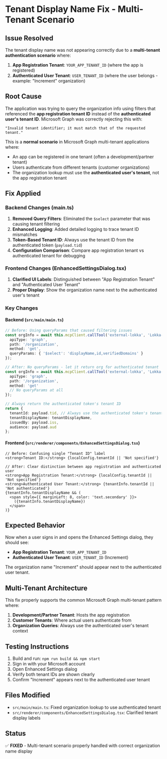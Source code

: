 # Tenant Display Name Fix - Multi-Tenant Scenario

## Issue Resolved
The tenant display name was not appearing correctly due to a **multi-tenant authentication scenario** where:

1. **App Registration Tenant**: `YOUR_APP_TENANT_ID` (where the app is registered)
2. **Authenticated User Tenant**: `USER_TENANT_ID` (where the user belongs - example: "Increment" organization)

## Root Cause
The application was trying to query the organization info using filters that referenced the **app registration tenant ID** instead of the **authenticated user's tenant ID**. Microsoft Graph was correctly rejecting this with:

```
"Invalid tenant identifier; it must match that of the requested tenant."
```

This is a **normal scenario** in Microsoft Graph multi-tenant applications where:
- An app can be registered in one tenant (often a development/partner tenant)
- Users authenticate from different tenants (customer organizations)
- The organization lookup must use the **authenticated user's tenant**, not the app registration tenant

## Fix Applied

### Backend Changes (main.ts)
1. **Removed Query Filters**: Eliminated the `$select` parameter that was causing tenant filtering
2. **Enhanced Logging**: Added detailed logging to trace tenant ID mismatches
3. **Token-Based Tenant ID**: Always use the tenant ID from the authenticated token (`payload.tid`)
4. **Configuration Comparison**: Compare app registration tenant vs authenticated tenant for debugging

### Frontend Changes (EnhancedSettingsDialog.tsx)
1. **Clarified UI Labels**: Distinguished between "App Registration Tenant" and "Authenticated User Tenant"
2. **Proper Display**: Show the organization name next to the authenticated user's tenant

### Key Changes

#### Backend (`src/main/main.ts`)
```typescript
// Before: Using queryParams that caused filtering issues
const orgInfo = await this.mcpClient.callTool('external-lokka', 'Lokka-Microsoft', {
  apiType: 'graph',
  path: '/organization',
  method: 'get',
  queryParams: { '$select': 'displayName,id,verifiedDomains' }
});

// After: No queryParams - let it return org for authenticated tenant
const orgInfo = await this.mcpClient.callTool('external-lokka', 'Lokka-Microsoft', {
  apiType: 'graph',
  path: '/organization',
  method: 'get'
  // No queryParams at all
});

// Always return the authenticated token's tenant ID
return { 
  tenantId: payload.tid, // Always use the authenticated token's tenant ID
  tenantDisplayName: tenantDisplayName,
  issuedBy: payload.iss,
  audience: payload.aud
};
```

#### Frontend (`src/renderer/components/EnhancedSettingsDialog.tsx`)
```tsx
// Before: Confusing single "Tenant ID" label
<strong>Tenant ID:</strong> {localConfig.tenantId || 'Not specified'}

// After: Clear distinction between app registration and authenticated user
<strong>App Registration Tenant:</strong> {localConfig.tenantId || 'Not specified'}
<strong>Authenticated User Tenant:</strong> {tenantInfo.tenantId || 'Not authenticated'}
{tenantInfo.tenantDisplayName && (
  <span style={{ marginLeft: 8, color: 'text.secondary' }}>
    ({tenantInfo.tenantDisplayName})
  </span>
)}
```

## Expected Behavior
Now when a user signs in and opens the Enhanced Settings dialog, they should see:

- **App Registration Tenant**: `YOUR_APP_TENANT_ID`
- **Authenticated User Tenant**: `USER_TENANT_ID` (Increment)

The organization name "Increment" should appear next to the authenticated user tenant.

## Multi-Tenant Architecture
This fix properly supports the common Microsoft Graph multi-tenant pattern where:

1. **Development/Partner Tenant**: Hosts the app registration
2. **Customer Tenants**: Where actual users authenticate from
3. **Organization Queries**: Always use the authenticated user's tenant context

## Testing Instructions
1. Build and run: `npm run build && npm start`
2. Sign in with your Microsoft account
3. Open Enhanced Settings dialog
4. Verify both tenant IDs are shown clearly
5. Confirm "Increment" appears next to the authenticated user tenant

## Files Modified
- `src/main/main.ts`: Fixed organization lookup to use authenticated tenant
- `src/renderer/components/EnhancedSettingsDialog.tsx`: Clarified tenant display labels

## Status
✅ **FIXED** - Multi-tenant scenario properly handled with correct organization name display
